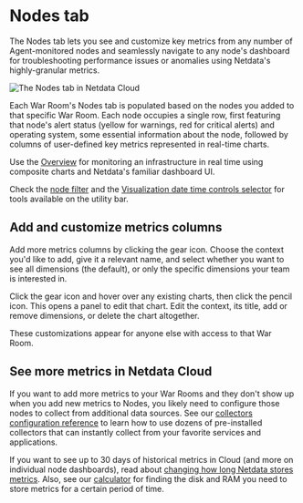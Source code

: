 # Nodes tab

The Nodes tab lets you see and customize key metrics from any number of Agent-monitored nodes and seamlessly navigate
to any node's dashboard for troubleshooting performance issues or anomalies using Netdata's highly-granular metrics.

![The Nodes tab in Netdata
Cloud](https://user-images.githubusercontent.com/1153921/119035218-2eebb700-b964-11eb-8b74-4ec2df0e457c.png)

Each War Room's Nodes tab is populated based on the nodes you added to that specific War Room. Each node occupies a
single row, first featuring that node's alert status (yellow for warnings, red for critical alerts) and operating
system, some essential information about the node, followed by columns of user-defined key metrics represented in
real-time charts.

Use the [Overview](https://github.com/netdata/netdata/blob/master/docs/cloud/visualize/overview.md) for monitoring an infrastructure in real time using
composite charts and Netdata's familiar dashboard UI.

Check the [node
filter](https://github.com/netdata/netdata/blob/master/docs/cloud/visualize/node-filter.md) and the [Visualization date time controls
selector](https://github.com/netdata/netdata/blob/master/docs/dashboard/visualization-date-and-time-controls.md) for tools available on the utility bar.

## Add and customize metrics columns

Add more metrics columns by clicking the gear icon. Choose the context you'd like to add, give it a relevant name, and
select whether you want to see all dimensions (the default), or only the specific dimensions your team is interested in.

Click the gear icon and hover over any existing charts, then click the pencil icon. This opens a panel to
edit that chart. Edit the context, its title, add or remove dimensions, or delete the chart altogether.

These customizations appear for anyone else with access to that War Room.

## See more metrics in Netdata Cloud

If you want to add more metrics to your War Rooms and they don't show up when you add new metrics to Nodes, you likely
need to configure those nodes to collect from additional data sources. See our [collectors configuration reference](https://github.com/netdata/netdata/blob/master/collectors/REFERENCE.md) 
to learn how to use dozens of pre-installed collectors that can instantly collect from your favorite services and applications.

If you want to see up to 30 days of historical metrics in Cloud (and more on individual node dashboards), read about [changing how long Netdata stores metrics](https://github.com/netdata/netdata/blob/master/docs/store/change-metrics-storage.md). Also, see our
[calculator](https://github.com/netdata/netdata/blob/master/docs/store/change-metrics-storage.md#calculate-the-system-resources-ram-disk-space-needed-to-store-metrics)
for finding the disk and RAM you need to store metrics for a certain period of time.
